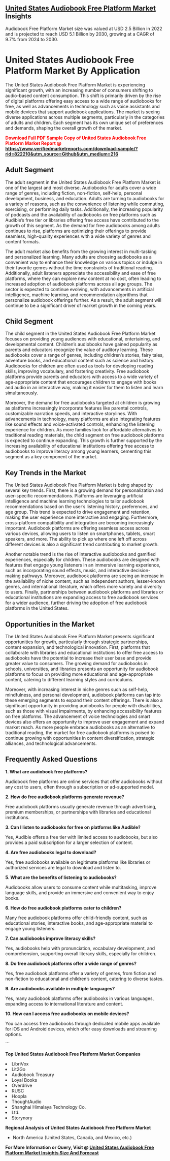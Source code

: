 <h2><a href="https://www.verifiedmarketreports.com/download-sample/?rid=822210&amp;utm_source=Github&amp;utm_medium=216" target="_blank">United States Audiobook Free Platform Market</a> Insights</h2><p>Audiobook Free Platform Market size was valued at USD 2.5 Billion in 2022 and is projected to reach USD 5.1 Billion by 2030, growing at a CAGR of 9.7% from 2024 to 2030.</p><p><h1>United States Audiobook Free Platform Market By Application</h1><p>The United States Audiobook Free Platform Market is experiencing significant growth, with an increasing number of consumers shifting to audio-based content consumption. This shift is primarily driven by the rise of digital platforms offering easy access to a wide range of audiobooks for free, as well as advancements in technology such as voice assistants and mobile devices that support audiobook applications. The market is seeing diverse applications across multiple segments, particularly in the categories of adults and children. Each segment has its own unique set of preferences and demands, shaping the overall growth of the market.</p><p><strong><p><span class=""><span style="color: #ff0000;"><strong>Download Full PDF Sample Copy of United States Audiobook Free Platform Market Report</strong> @ </span><a href="https://www.verifiedmarketreports.com/download-sample/?rid=822210&amp;utm_source=Github&amp;utm_medium=216" target="_blank">https://www.verifiedmarketreports.com/download-sample/?rid=822210&amp;utm_source=Github&amp;utm_medium=216</a></span></p></strong></p><h2>Adult Segment</h2><p>The adult segment in the United States Audiobook Free Platform Market is one of the largest and most diverse. Audiobooks for adults cover a wide range of genres, including fiction, non-fiction, self-help, personal development, business, and education. Adults are turning to audiobooks for a variety of reasons, such as the convenience of listening while commuting, exercising, or performing daily tasks. Additionally, the increasing popularity of podcasts and the availability of audiobooks on free platforms such as Audible’s free tier or libraries offering free access have contributed to the growth of this segment. As the demand for free audiobooks among adults continues to rise, platforms are optimizing their offerings to provide seamless, high-quality experiences with a wide variety of genres and content formats.</p><p>The adult market also benefits from the growing interest in multi-tasking and personalized learning. Many adults are choosing audiobooks as a convenient way to enhance their knowledge on various topics or indulge in their favorite genres without the time constraints of traditional reading. Additionally, adult listeners appreciate the accessibility and ease of free platforms, where they can explore new content at no cost, often leading to increased adoption of audiobook platforms across all age groups. The sector is expected to continue evolving, with advancements in artificial intelligence, machine learning, and recommendation algorithms that personalize audiobook offerings further. As a result, the adult segment will continue to be a significant driver of market growth in the coming years.</p><h2>Child Segment</h2><p>The child segment in the United States Audiobook Free Platform Market focuses on providing young audiences with educational, entertaining, and developmental content. Children’s audiobooks have gained popularity as parents and educators recognize the value of auditory learning. These audiobooks cover a range of genres, including children’s stories, fairy tales, adventure books, and educational content such as science and history. Audiobooks for children are often used as tools for developing reading skills, improving vocabulary, and fostering creativity. Free audiobook platforms provide parents and educators with access to a wide variety of age-appropriate content that encourages children to engage with books and audio in an interactive way, making it easier for them to listen and learn simultaneously.</p><p>Moreover, the demand for free audiobooks targeted at children is growing as platforms increasingly incorporate features like parental controls, customizable narration speeds, and interactive storylines. With advancements in technology, many platforms are also integrating features like sound effects and voice-activated controls, enhancing the listening experience for children. As more families look for affordable alternatives to traditional reading materials, the child segment on free audiobook platforms is expected to continue expanding. This growth is further supported by the increasing availability of educational institutions offering free access to audiobooks to improve literacy among young learners, cementing this segment as a key component of the market.</p><h2>Key Trends in the Market</h2><p>The United States Audiobook Free Platform Market is being shaped by several key trends. First, there is a growing demand for personalization and user-specific recommendations. Platforms are leveraging artificial intelligence and machine learning technologies to tailor audiobook recommendations based on the user’s listening history, preferences, and age group. This trend is expected to drive engagement and retention, making the user experience more interactive and engaging. Furthermore, cross-platform compatibility and integration are becoming increasingly important. Audiobook platforms are offering seamless access across various devices, allowing users to listen on smartphones, tablets, smart speakers, and more. The ability to pick up where one left off across different devices is also a significant trend contributing to market growth.</p><p>Another notable trend is the rise of interactive audiobooks and gamified experiences, especially for children. These audiobooks are designed with features that engage young listeners in an immersive learning experience, such as incorporating sound effects, music, and interactive decision-making pathways. Moreover, audiobook platforms are seeing an increase in the availability of niche content, such as independent authors, lesser-known genres, and international literature, which offers more variety and diversity to users. Finally, partnerships between audiobook platforms and libraries or educational institutions are expanding access to free audiobook services for a wider audience, further driving the adoption of free audiobook platforms in the United States.</p><h2>Opportunities in the Market</h2><p>The United States Audiobook Free Platform Market presents significant opportunities for growth, particularly through strategic partnerships, content expansion, and technological innovation. First, platforms that collaborate with libraries and educational institutions to offer free access to audiobooks have the potential to increase their user base and provide greater value to consumers. The growing demand for audiobooks in schools, universities, and libraries presents an opportunity for audiobook platforms to focus on providing more educational and age-appropriate content, catering to different learning styles and curriculums.</p><p>Moreover, with increasing interest in niche genres such as self-help, mindfulness, and personal development, audiobook platforms can tap into these emerging segments to expand their content offerings. There is also a significant opportunity in providing audiobooks for people with disabilities, such as those with visual impairments, by enhancing accessibility features on free platforms. The advancement of voice technologies and smart devices also offers an opportunity to improve user engagement and expand market reach. As more people embrace audiobooks as an alternative to traditional reading, the market for free audiobook platforms is poised to continue growing with opportunities in content diversification, strategic alliances, and technological advancements.</p><h2>Frequently Asked Questions</h2><p><strong>1. What are audiobook free platforms?</strong></p><p>Audiobook free platforms are online services that offer audiobooks without any cost to users, often through a subscription or ad-supported model.</p><p><strong>2. How do free audiobook platforms generate revenue?</strong></p><p>Free audiobook platforms usually generate revenue through advertising, premium memberships, or partnerships with libraries and educational institutions.</p><p><strong>3. Can I listen to audiobooks for free on platforms like Audible?</strong></p><p>Yes, Audible offers a free tier with limited access to audiobooks, but also provides a paid subscription for a larger selection of content.</p><p><strong>4. Are free audiobooks legal to download?</strong></p><p>Yes, free audiobooks available on legitimate platforms like libraries or authorized services are legal to download and listen to.</p><p><strong>5. What are the benefits of listening to audiobooks?</strong></p><p>Audiobooks allow users to consume content while multitasking, improve language skills, and provide an immersive and convenient way to enjoy books.</p><p><strong>6. How do free audiobook platforms cater to children?</strong></p><p>Many free audiobook platforms offer child-friendly content, such as educational stories, interactive books, and age-appropriate material to engage young listeners.</p><p><strong>7. Can audiobooks improve literacy skills?</strong></p><p>Yes, audiobooks help with pronunciation, vocabulary development, and comprehension, supporting overall literacy skills, especially for children.</p><p><strong>8. Do free audiobook platforms offer a wide range of genres?</strong></p><p>Yes, free audiobook platforms offer a variety of genres, from fiction and non-fiction to educational and children’s content, catering to diverse tastes.</p><p><strong>9. Are audiobooks available in multiple languages?</strong></p><p>Yes, many audiobook platforms offer audiobooks in various languages, expanding access to international literature and content.</p><p><strong>10. How can I access free audiobooks on mobile devices?</strong></p><p>You can access free audiobooks through dedicated mobile apps available for iOS and Android devices, which offer easy downloads and streaming options.</p>```</p><p><strong>Top United States Audiobook Free Platform Market Companies</strong></p><div data-test-id=""><p><li>LibriVox</li><li> Lit2Go</li><li> Audiobook Treasury</li><li> Loyal Books</li><li> Overdrive</li><li> RUSC</li><li> Hoopla</li><li> ThoughtAudio</li><li> Shanghai Himalaya Technology Co.</li><li> Ltd.</li><li> Storynory</li></p><div><strong>Regional Analysis of&nbsp;United States Audiobook Free Platform Market</strong></div><ul><li dir="ltr"><p dir="ltr">North America&nbsp;(United States, Canada, and Mexico, etc.)</p></li></ul><p><strong>For More Information or Query, Visit @&nbsp;</strong><strong><a href="https://www.verifiedmarketreports.com/product/audiobook-free-platform-market/?utm_source=Github&amp;utm_medium=216" target="_blank">United States Audiobook Free Platform Market Insights Size And Forecast</a></strong></p></div>
